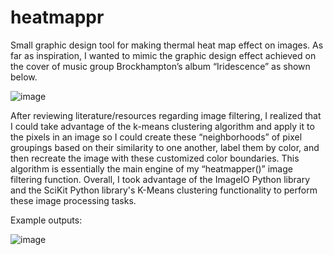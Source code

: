 # heatmappr

Small graphic design tool for making thermal heat map effect on images. 
As far as inspiration, I wanted to mimic the graphic design effect achieved on the cover of music group Brockhampton’s album “Iridescence” as shown below.

![image](https://github.com/bempong/heatmappr/assets/53280320/2c6b6dd9-4e56-4c2b-92bd-599243c6fe58)

After reviewing literature/resources regarding image filtering, I realized that I could take advantage of the k-means clustering algorithm and apply it to the pixels in an image so I could create these “neighborhoods” of pixel groupings based on their similarity to one another, label them by color, and then recreate the image with these customized color boundaries. This algorithm is essentially the main engine of my “heatmapper()” image filtering function. Overall, I took advantage of the ImageIO Python library and the SciKit Python library's K-Means clustering functionality to perform these image processing tasks. 


Example outputs:

![image](https://github.com/bempong/heatmappr/assets/53280320/64b97356-3825-4967-916e-08672cce19ab)

